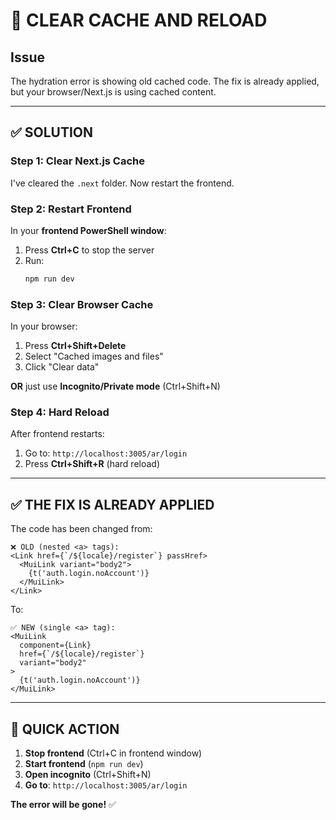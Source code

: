 # 🔄 CLEAR CACHE AND RELOAD

## Issue
The hydration error is showing old cached code. The fix is already applied, but your browser/Next.js is using cached content.

---

## ✅ SOLUTION

### Step 1: Clear Next.js Cache
I've cleared the `.next` folder. Now restart the frontend.

### Step 2: Restart Frontend

In your **frontend PowerShell window**:
1. Press **Ctrl+C** to stop the server
2. Run:
   ```powershell
   npm run dev
   ```

### Step 3: Clear Browser Cache

In your browser:
1. Press **Ctrl+Shift+Delete**
2. Select "Cached images and files"
3. Click "Clear data"

**OR** just use **Incognito/Private mode** (Ctrl+Shift+N)

### Step 4: Hard Reload

After frontend restarts:
1. Go to: `http://localhost:3005/ar/login`
2. Press **Ctrl+Shift+R** (hard reload)

---

## ✅ THE FIX IS ALREADY APPLIED

The code has been changed from:
```tsx
❌ OLD (nested <a> tags):
<Link href={`/${locale}/register`} passHref>
  <MuiLink variant="body2">
    {t('auth.login.noAccount')}
  </MuiLink>
</Link>
```

To:
```tsx
✅ NEW (single <a> tag):
<MuiLink 
  component={Link} 
  href={`/${locale}/register`} 
  variant="body2"
>
  {t('auth.login.noAccount')}
</MuiLink>
```

---

## 🎯 QUICK ACTION

1. **Stop frontend** (Ctrl+C in frontend window)
2. **Start frontend** (`npm run dev`)
3. **Open incognito** (Ctrl+Shift+N)
4. **Go to**: `http://localhost:3005/ar/login`

**The error will be gone!** ✅

